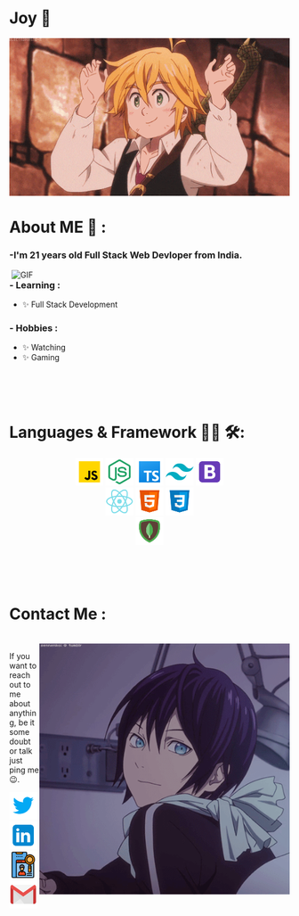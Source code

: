 # Joy 👋

<div align="center">
<img hight="300" width="700" alt="GIF" align="center" src="./assets/gif/1.gif">
</div>

# About ME 💬 :

### -I'm 21 years old Full Stack Web Devloper from India.

<img hight="400" width="500" alt="GIF" align="right" src="./assets/gif/2.gif">


### - Learning :
- ✨ Full Stack Development

### - Hobbies : 
- ✨ Watching 
- ✨ Gaming

</br>
</br>
</br>


# Languages & Framework 👨‍💻 🛠:

<p align="center">
<img src="./assets/icon/javascript.svg" alt="japascript" height="50px" />
<img src="./assets/icon/node-js.svg" alt="nodejs" height="50px" />
<img src="./assets/icon/typescript.svg" alt="typascript" height="50px" />
<img src="./assets/icon/tailwindcss.svg" alt="tailwindcss" height="50px" />
<img src="./assets/icon/bootstrap.svg" alt="bootstrap" height="50px" />
<br />
<img src="./assets/icon/react.svg" alt="react" height="50px" />
<img src="./assets/icon/html-5.svg" alt="html" height="50px" />
<img src="./assets/icon/css3.svg" alt="css" height="50px" />
<br />
<img src="./assets/icon/mongodb.svg" height="50px" alt="mongodb" height="50px" />
</p>

</br>
</br>
</br>

# Contact Me :

<p>
 </br>


<img hight="320" width="450" align="right" alt="GIF" src="./assets/gif/3.gif">


If you want to reach out to me about anything, be it some doubt or talk just ping me 😉.


<a href="https://twitter.com/JoyKarmakar9871">
<img src="./assets/icon/twitter.svg" height="50px" alt="twitter" />
</a>
<a href="https://www.linkedin.com/in/joy-karmakar-cooch-behar">
<img src="./assets/icon/linkedin.svg" height="50px" alt="linkdeen" />
</a>
<a href="https://multipage-protfolio.vercel.app/">
<img src="./assets/icon/portfolio-64.png" height="50px" alt="protfolio" />
<a href="mailto:sourva55@gmail.com">
<img src="./assets/icon/gmail.svg" height="50px" alt="gmail" />
</a>